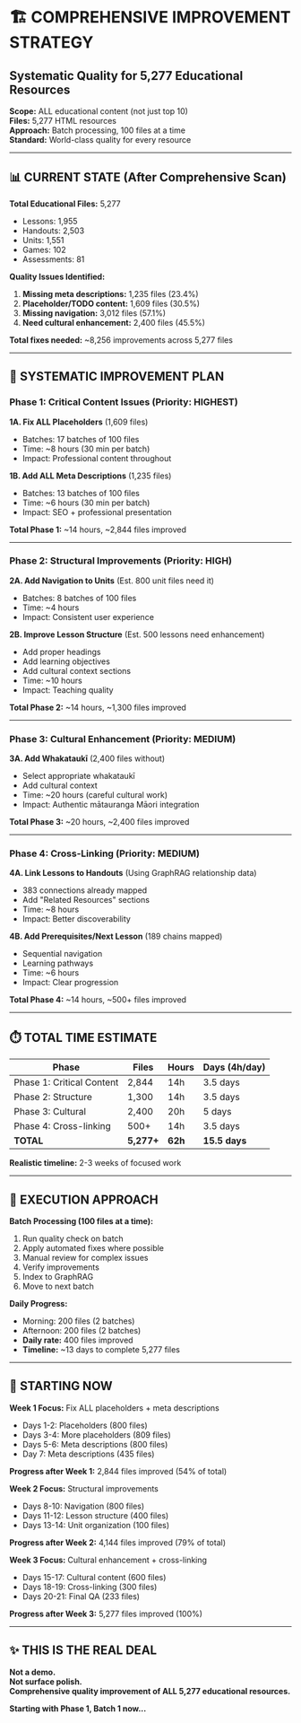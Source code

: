 # 🏗️ COMPREHENSIVE IMPROVEMENT STRATEGY
## Systematic Quality for 5,277 Educational Resources

**Scope:** ALL educational content (not just top 10)  
**Files:** 5,277 HTML resources  
**Approach:** Batch processing, 100 files at a time  
**Standard:** World-class quality for every resource  

---

## 📊 CURRENT STATE (After Comprehensive Scan)

**Total Educational Files:** 5,277
- Lessons: 1,955
- Handouts: 2,503
- Units: 1,551
- Games: 102
- Assessments: 81

**Quality Issues Identified:**
1. **Missing meta descriptions:** 1,235 files (23.4%)
2. **Placeholder/TODO content:** 1,609 files (30.5%)
3. **Missing navigation:** 3,012 files (57.1%)
4. **Need cultural enhancement:** 2,400 files (45.5%)

**Total fixes needed:** ~8,256 improvements across 5,277 files

---

## 🎯 SYSTEMATIC IMPROVEMENT PLAN

### **Phase 1: Critical Content Issues** (Priority: HIGHEST)

**1A. Fix ALL Placeholders** (1,609 files)
- Batches: 17 batches of 100 files
- Time: ~8 hours (30 min per batch)
- Impact: Professional content throughout

**1B. Add ALL Meta Descriptions** (1,235 files)
- Batches: 13 batches of 100 files
- Time: ~6 hours (30 min per batch)
- Impact: SEO + professional presentation

**Total Phase 1:** ~14 hours, ~2,844 files improved

---

### **Phase 2: Structural Improvements** (Priority: HIGH)

**2A. Add Navigation to Units** (Est. 800 unit files need it)
- Batches: 8 batches of 100 files
- Time: ~4 hours
- Impact: Consistent user experience

**2B. Improve Lesson Structure** (Est. 500 lessons need enhancement)
- Add proper headings
- Add learning objectives
- Add cultural context sections
- Time: ~10 hours
- Impact: Teaching quality

**Total Phase 2:** ~14 hours, ~1,300 files improved

---

### **Phase 3: Cultural Enhancement** (Priority: MEDIUM)

**3A. Add Whakataukī** (2,400 files without)
- Select appropriate whakataukī
- Add cultural context
- Time: ~20 hours (careful cultural work)
- Impact: Authentic mātauranga Māori integration

**Total Phase 3:** ~20 hours, ~2,400 files improved

---

### **Phase 4: Cross-Linking** (Priority: MEDIUM)

**4A. Link Lessons to Handouts** (Using GraphRAG relationship data)
- 383 connections already mapped
- Add "Related Resources" sections
- Time: ~8 hours
- Impact: Better discoverability

**4B. Add Prerequisites/Next Lesson** (189 chains mapped)
- Sequential navigation
- Learning pathways
- Time: ~6 hours
- Impact: Clear progression

**Total Phase 4:** ~14 hours, ~500+ files improved

---

## ⏱️ TOTAL TIME ESTIMATE

| Phase | Files | Hours | Days (4h/day) |
|-------|-------|-------|---------------|
| Phase 1: Critical Content | 2,844 | 14h | 3.5 days |
| Phase 2: Structure | 1,300 | 14h | 3.5 days |
| Phase 3: Cultural | 2,400 | 20h | 5 days |
| Phase 4: Cross-linking | 500+ | 14h | 3.5 days |
| **TOTAL** | **5,277+** | **62h** | **15.5 days** |

**Realistic timeline:** 2-3 weeks of focused work

---

## 🚀 EXECUTION APPROACH

**Batch Processing (100 files at a time):**
1. Run quality check on batch
2. Apply automated fixes where possible
3. Manual review for complex issues
4. Verify improvements
5. Index to GraphRAG
6. Move to next batch

**Daily Progress:**
- Morning: 200 files (2 batches)
- Afternoon: 200 files (2 batches)
- **Daily rate:** 400 files improved
- **Timeline:** ~13 days to complete 5,277 files

---

## 🎯 STARTING NOW

**Week 1 Focus:** Fix ALL placeholders + meta descriptions
- Days 1-2: Placeholders (800 files)
- Days 3-4: More placeholders (809 files)
- Days 5-6: Meta descriptions (800 files)
- Day 7: Meta descriptions (435 files)

**Progress after Week 1:** 2,844 files improved (54% of total)

**Week 2 Focus:** Structural improvements
- Days 8-10: Navigation (800 files)
- Days 11-12: Lesson structure (400 files)
- Days 13-14: Unit organization (100 files)

**Progress after Week 2:** 4,144 files improved (79% of total)

**Week 3 Focus:** Cultural enhancement + cross-linking
- Days 15-17: Cultural content (600 files)
- Days 18-19: Cross-linking (300 files)
- Days 20-21: Final QA (233 files)

**Progress after Week 3:** 5,277 files improved (100%)

---

## ✨ THIS IS THE REAL DEAL

**Not a demo.**  
**Not surface polish.**  
**Comprehensive quality improvement of ALL 5,277 educational resources.**

**Starting with Phase 1, Batch 1 now...**

